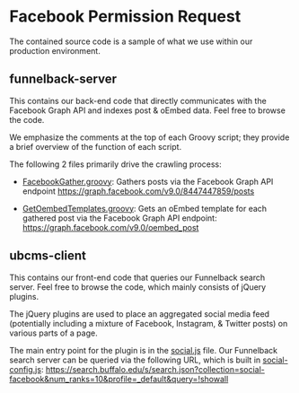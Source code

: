 # Facebook Permission Request

The contained source code is a sample of what we use within our production environment.

## funnelback-server

This contains our back-end code that directly communicates with the Facebook Graph API and indexes post & oEmbed data. Feel free to browse the code.

We emphasize the comments at the top of each Groovy script; they provide a brief overview of the function of each script.

The following 2 files primarily drive the crawling process:

- [FacebookGather.groovy](https://github.com/marknemm/facebook-permission-request/blob/main/funnelback-server/src/main/groovy/edu/buffalo/funnelback/socialfacebook/gather/FacebookGather.groovy): Gathers posts via the Facebook Graph API endpoint https://graph.facebook.com/v9.0/8447447859/posts

- [GetOembedTemplates.groovy](https://github.com/marknemm/facebook-permission-request/blob/main/funnelback-server/src/main/groovy/edu/buffalo/funnelback/socialfacebook/filter/GetOembedTemplates.groovy): Gets an oEmbed template for each gathered post via the Facebook Graph API endpoint: https://graph.facebook.com/v9.0/oembed_post

## ubcms-client

This contains our front-end code that queries our Funnelback search server. Feel free to browse the code, which mainly consists of jQuery plugins.

The jQuery plugins are used to place an aggregated social media feed (potentially including a mixture of Facebook, Instagram, & Twitter posts) on various parts of a page.

The main entry point for the plugin is in the [social.js](https://github.com/marknemm/facebook-permission-request/blob/main/ubcms-client/src/main/content/jcr_root/content/demo/shared/social/social.js) file. Our Funnelback search server can be queried via the following URL, which is built in [social-config.js](https://github.com/marknemm/facebook-permission-request/blob/main/ubcms-client/src/main/content/jcr_root/content/demo/shared/social/social-config.js): https://search.buffalo.edu/s/search.json?collection=social-facebook&num_ranks=10&profile=_default&query=!showall
